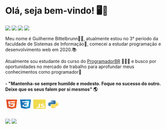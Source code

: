 # Olá, seja bem-vindo! 🖥️👋
<a href="https://linkedin.com/in/#"><img src="https://img.shields.io/badge/linkedin-0077B5.svg?style=for-the-badge&logo=linkedin&logoColor=white"></a> <a href="https://www.instagram.com/guilherme_bittelbrunn/?hl=pt-br"><img src="https://img.shields.io/badge/instagram-E4405F.svg?style=for-the-badge&logo=instagram&logoColor=white"></a> <a href="https://www.facebook.com/guilherme.bittelbrunn"><img src="https://img.shields.io/badge/facebook-0077B5.svg?style=for-the-badge&logo=facebook&logoColor=white"></a> <a href="mailto:guilherme.bitte@unifebe.edu.br"><img src="https://img.shields.io/badge/e‑mail-F13536.svg?style=for-the-badge&logo=GMail&logoColor=white"></a> 



Meu nome é Guilherme Bittelbrunn🙋‍♂️, atualmente estou no 3° período da faculdade de Sistemas de Informação🏫, comecei a estudar programação e desenvolvimento web em 2020.📚

Atualmente sou estudante do curso do [ProgramadorBR](https://programadorbr.com) 👨🏻‍🎓 e busco por oportunidades no mercado de trabalho para aprofundar meus conhecimentos como programador💼

#### - "Mantenha-se sempre humilde e modesto. Foque no sucesso do outro. Deixe que os seus falem por si mesmos" 🌎


  <img align="center" alt="Rafa-HTML" height="30" width="40" display = "inline-block" src="https://raw.githubusercontent.com/devicons/devicon/master/icons/html5/html5-original.svg"> <img align="center" alt="Rafa-CSS" height="30" width="40" display = "inline-block" src="https://raw.githubusercontent.com/devicons/devicon/master/icons/css3/css3-original.svg"> <img align="center" alt="Rafa-Js" height="30" width="40" display = "inline-block" src="https://raw.githubusercontent.com/devicons/devicon/master/icons/javascript/javascript-plain.svg">  <img align="center" alt="Rafa-Python" height="30" width="40"  display = "inline-block" src="https://raw.githubusercontent.com/devicons/devicon/master/icons/python/python-original.svg">

<br>

<div text-align:center>
<img height="165em" src="https://github-readme-stats.vercel.app/api/top-langs/?username=guilhermebittelbrunn&layout=compact&langs_count=7&theme=dracula"/>
<img height="165em" src="https://github-readme-stats.vercel.app/api?username=guilhermebittelbrunn&show_icons=true&theme=dracula&include_all_commits=true&count_private=true"/>
</div>
